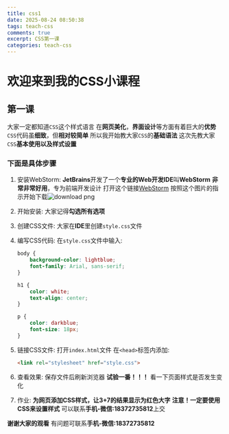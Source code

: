 ```yaml
---
title: css1
date: 2025-08-24 08:50:38
tags: teach-css
comments: true
excerpt: CSS第一课
categories: teach-css
---
```


# 欢迎来到我的CSS小课程

## 第一课

大家一定都知道`CSS`这个样式语言
在**网页美化**，**界面设计**等方面有着巨大的**优势**
`CSS`代码虽**细致**，但**相对较简单**
所以我开始教大家`CSS`的**基础语法**
这次先教大家`CSS`**基本使用以及样式设置**

### 下面是具体步骤

1. 安装WebStorm:
   **JetBrains**开发了一个**专业的Web开发IDE**叫**WebStorm**
   **非常非常好用**，专为前端开发设计
   打开这个链接[WebStorm](https://jetbrains.com/webstorm)
   按照这个图片的指示开始下载![download png](https://wushicheems.github.io/1/webstormd.png)

2. 开始安装:
   大家记得**勾选所有选项**

3. 创建CSS文件:
   大家在**IDE**里创建`style.css`文件

4. 编写CSS代码:
   在`style.css`文件中输入:
   ```css
   body {
       background-color: lightblue;
       font-family: Arial, sans-serif;
   }
   
   h1 {
       color: white;
       text-align: center;
   }
   
   p {
       color: darkblue;
       font-size: 18px;
   }
   ```

5. 链接CSS文件:
   打开`index.html`文件
   在`<head>`标签内添加:
   ```html
   <link rel="stylesheet" href="style.css">
   ```

6. 查看效果:
   保存文件后刷新浏览器
   **试验一番！！！**
   看一下页面样式是否发生变化

7. 作业:
   **为网页添加CSS样式，让3+7的结果显示为红色大字**
   **注意！一定要使用CSS来设置样式**
   可以联系**手机-微信:18372735812**上交

**谢谢大家的观看**
有问题可联系**手机-微信:18372735812**
